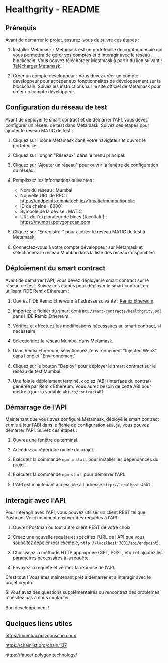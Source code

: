 # Healthgrity - README

## Prérequis

Avant de démarrer le projet, assurez-vous de suivre ces étapes :

1. Installer Metamask : Metamask est un portefeuille de cryptomonnaie qui vous permettra de gérer vos comptes et d'interagir avec le réseau blockchain. Vous pouvez télécharger Metamask à partir du lien suivant : [Télécharger Metamask](https://metamask.io).

2. Créer un compte développeur : Vous devez créer un compte développeur pour accéder aux fonctionnalités de développement sur la blockchain. Suivez les instructions sur le site officiel de Metamask pour créer un compte développeur.

## Configuration du réseau de test

Avant de déployer le smart contract et de démarrer l'API, vous devez configurer un réseau de test dans Metamask. Suivez ces étapes pour ajouter le réseau MATIC de test :

1. Cliquez sur l'icône Metamask dans votre navigateur et ouvrez le portefeuille.

2. Cliquez sur l'onglet "Réseaux" dans le menu principal.

3. Cliquez sur "Ajouter un réseau" pour ouvrir la fenêtre de configuration du réseau.

4. Remplissez les informations suivantes :
   - Nom du réseau : Mumbai
   - Nouvelle URL de RPC : https://endpoints.omniatech.io/v1/matic/mumbai/public
   - ID de chaîne : 80001
   - Symbole de la devise : MATIC
   - URL de l'explorateur de blocs (facultatif) : https://mumbai.polygonscan.com

5. Cliquez sur "Enregistrer" pour ajouter le réseau MATIC de test à Metamask.

6. Connectez-vous à votre compte développeur sur Metamask et sélectionnez le réseau Mumbai dans la liste des réseaux disponibles.

## Déploiement du smart contract

Avant de démarrer l'API, vous devez déployer le smart contract sur le réseau de test. Suivez ces étapes pour déployer le smart contract en utilisant l'IDE Remix Ethereum :

1. Ouvrez l'IDE Remix Ethereum à l'adresse suivante : [Remix Ethereum](https://remix.ethereum.org/).

2. Importez le fichier du smart contract `/smart-contracts/healthgrity.sol` dans l'IDE Remix Ethereum.

3. Vérifiez et effectuez les modifications nécessaires au smart contract, si nécessaire.

4. Sélectionnez le réseau Mumbai dans Metamask.

5. Dans Remix Ethereum, sélectionnez l'environnement "Injected Web3" dans l'onglet "Environnement".

6. Cliquez sur le bouton "Deploy" pour déployer le smart contract sur le réseau de test Mumbai.

7. Une fois le déploiement terminé, copiez l'ABI (Interface du contrat) générée par Remix Ethereum. Vous aurez besoin de cette ABI pour mettre à jour la variable `abi.js/contractABI`.

## Démarrage de l'API

Maintenant que vous avez configuré Metamask, déployé le smart contract et mis à jour l'ABI dans le fichie de configuration `abi.js`, vous pouvez démarrer l'API. Suivez ces étapes :

1. Ouvrez une fenêtre de terminal.

2. Accédez au répertoire racine du projet.

3. Exécutez la commande `npm install` pour installer les dépendances du projet.

4. Exécutez la commande `npm start` pour démarrer l'API.

5. L'API est maintenant accessible à l'adresse `http://localhost:4001`.

## Interagir avec l'API

Pour interagir avec l'API, vous pouvez utiliser un client REST tel que Postman. Voici comment envoyer des requêtes à l'API :

1. Ouvrez Postman ou tout autre client REST de votre choix.

2. Créez une nouvelle requête et spécifiez l'URL de l'API que vous souhaitez appeler (par exemple, `http://localhost:3001/api/endpoint`).

3. Choisissez la méthode HTTP appropriée (GET, POST, etc.) et ajoutez les paramètres nécessaires à la requête.

4. Envoyez la requête et vérifiez la réponse de l'API.

C'est tout ! Vous êtes maintenant prêt à démarrer et à interagir avec le projet crypto.

Si vous avez des questions supplémentaires ou rencontrez des problèmes, n'hésitez pas à nous contacter.

Bon développement !

## Quelques liens utiles

https://mumbai.polygonscan.com/

https://chainlist.org/chain/137

https://faucet.polygon.technology/
